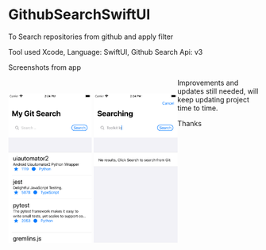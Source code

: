 # GithubSearchSwiftUI
To Search repositories from github and apply filter



Tool used Xcode, Language: SwiftUI, Github Search Api: v3



Screenshots from app
<p style="float:left">
</br><img src="/screenshot1.png" height="300">

<img src="/screenshot2.png" height="300">
</p>

Improvements and updates still needed, will keep updating project time to time.

Thanks